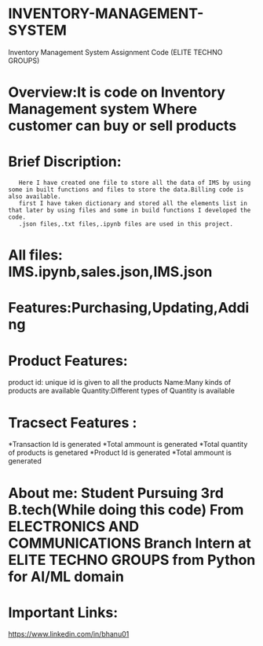 # INVENTORY-MANAGEMENT-SYSTEM
Inventory Management System Assignment Code (ELITE TECHNO GROUPS)
#  Overview:It is code on Inventory Management system Where customer can buy or sell products
# Brief Discription:
       Here I have created one file to store all the data of IMS by using some in built functions and files to store the data.Billing code is also available.
       first I have taken dictionary and stored all the elements list in that later by using files and some in build functions I developed the code.
       .json files,.txt files,.ipynb files are used in this project.
# All files: IMS.ipynb,sales.json,IMS.json 
# Features:Purchasing,Updating,Adding
# Product Features:
  product id: unique id is given to all the products
  Name:Many kinds of products are available
  Quantity:Different types of Quantity is available
# Tracsect Features :
   *Transaction Id is generated
   *Total ammount is generated
   *Total quantity of products is genetared
   *Product Id is generated
   *Total ammount is generated
# About me: Student Pursuing 3rd B.tech(While doing this code) From ELECTRONICS AND COMMUNICATIONS Branch Intern at ELITE TECHNO GROUPS from Python for AI/ML domain
# Important Links:
   https://www.linkedin.com/in/bhanu01
